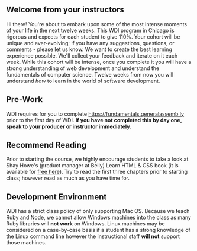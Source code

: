 
## Welcome from your instructors

Hi there! You're about to embark upon some of the most intense moments of your life in the next twelve weeks. This WDI program in Chicago is rigorous and expects for each student to give 110%. Your cohort will be unique and ever-evolving; if you have any suggestions, questions, or comments - please let us know. We want to create the best learning experience possible. We'll collect your feedback and iterate on it each week. While this cohort will be intense, once you complete it you will have a strong understanding of web development and understand the fundamentals of computer science. Twelve weeks from now you will understand _how_ to learn in the world of software development.

## Pre-Work

WDI requires for you to complete https://fundamentals.generalassemb.ly prior to the first day of WDI. **If you have not completed this by day one, speak to your producer or instructor immediately**.

## Recommend Reading

Prior to starting the course, we highly encourage students to take a look at Shay Howe's (product manager at Belly) Learn HTML & CSS book (it is available for [free here](http://learn.shayhowe.com/)). Try to read the first three chapters prior to starting class; however read as much as you have time for.

## Development Environment

WDI has a strict class policy of only supporting Mac OS. Because we teach Ruby and Node, we cannot allow Windows machines into the class as many Ruby libraries will **not work** on Windows. Linux machines may be considered on a case-by-case basis if a student has a strong knowledge of the Linux command line however the instructional staff **will not** support those machines.
